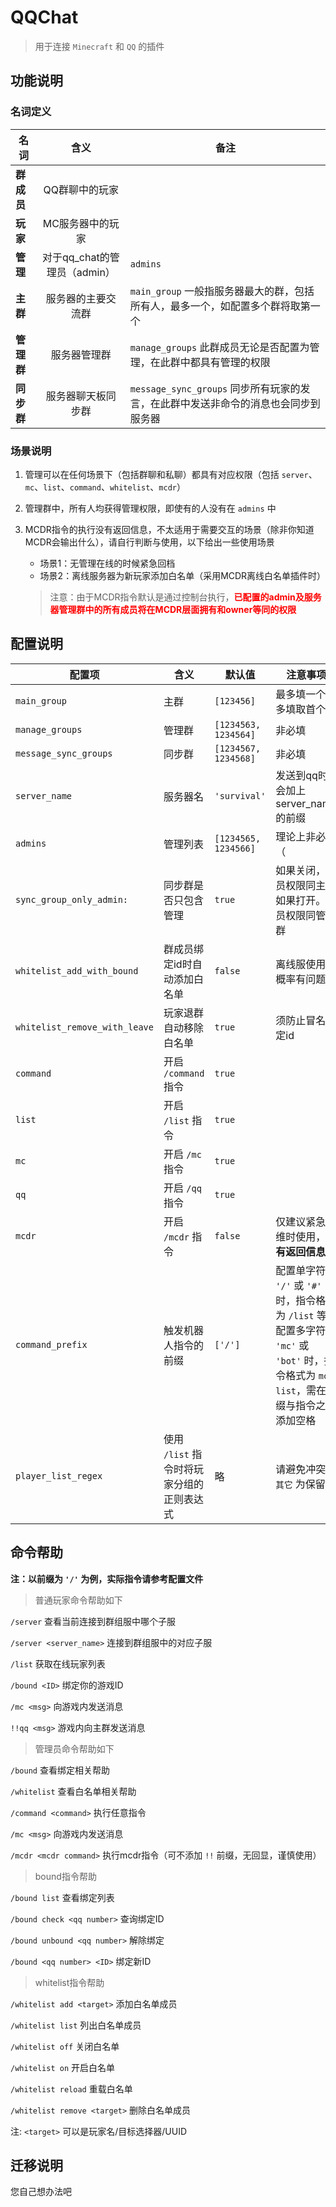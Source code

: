 # QQChat

> 用于连接 `Minecraft` 和 `QQ` 的插件

## 功能说明

### 名词定义

| 名词       |             含义             | 备注                                                         |
| ---------- | :--------------------------: | ------------------------------------------------------------ |
| **群成员** |        QQ群聊中的玩家        |                                                              |
| **玩家**   |       MC服务器中的玩家       |                                                              |
| **管理**   | 对于qq_chat的管理员（admin） | `admins`                                                     |
| **主群**   |      服务器的主要交流群      | `main_group` 一般指服务器最大的群，包括所有人，最多一个，如配置多个群将取第一个 |
| **管理群** |         服务器管理群         | `manage_groups` 此群成员无论是否配置为管理，在此群中都具有管理的权限 |
| **同步群** |      服务器聊天板同步群      | `message_sync_groups` 同步所有玩家的发言，在此群中发送非命令的消息也会同步到服务器 |

### 场景说明

1. 管理可以在任何场景下（包括群聊和私聊）都具有对应权限（包括 `server`、`mc`、`list`、`command`、`whitelist`、`mcdr`）

2. 管理群中，所有人均获得管理权限，即使有的人没有在 `admins` 中

3. MCDR指令的执行没有返回信息，不太适用于需要交互的场景（除非你知道MCDR会输出什么），请自行判断与使用，以下给出一些使用场景

   - 场景1：无管理在线的时候紧急回档
   - 场景2：离线服务器为新玩家添加白名单（采用MCDR离线白名单插件时）

   > 注意：由于MCDR指令默认是通过控制台执行，**<font color=red>已配置的admin及服务器管理群中的所有成员将在MCDR层面拥有和owner等同的权限</font>**

## 配置说明

| 配置项                        | 含义                                      | 默认值               | 注意事项                                                     |
| ----------------------------- | ----------------------------------------- | -------------------- | ------------------------------------------------------------ |
| `main_group`                  | 主群                                      | `[123456]`           | 最多填一个，多填取首个                                       |
| `manage_groups`               | 管理群                                    | `[1234563, 1234564]` | 非必填                                                       |
| `message_sync_groups`         | 同步群                                    | `[1234567, 1234568]` | 非必填                                                       |
| `server_name`                 | 服务器名                                  | `'survival'`         | 发送到qq时会加上server_name的前缀                            |
| `admins`                      | 管理列表                                  | `[1234565, 1234566]` | 理论上非必填（                                               |
| `sync_group_only_admin:`      | 同步群是否只包含管理                      | `true`               | 如果关闭，成员权限同主群<br />如果打开。成员权限同管理群     |
| `whitelist_add_with_bound`    | 群成员绑定id时自动添加白名单              | `false`              | 离线服使用大概率有问题                                       |
| `whitelist_remove_with_leave` | 玩家退群自动移除白名单                    | `true`               | 须防止冒名绑定id                                             |
| `command`                     | 开启 `/command` 指令                      | `true`               |                                                              |
| `list`                        | 开启 `/list` 指令                         | `true`               |                                                              |
| `mc`                          | 开启 `/mc` 指令                           | `true`               |                                                              |
| `qq`                          | 开启 `/qq` 指令                           | `true`               |                                                              |
| `mcdr`                        | 开启 `/mcdr` 指令                         | `false`              | 仅建议紧急运维时使用，**没有返回信息**                       |
| `command_prefix`              | 触发机器人指令的前缀                      | `['/']`              | 配置单字符如 `'/'` 或 `'#'` 时，指令格式为 `/list` 等<br />配置多字符如 `'mc'` 或 `'bot'` 时，指令格式为 `mc list`，需在前缀与指令之间添加空格 |
| `player_list_regex`           | 使用 `/list` 指令时将玩家分组的正则表达式 | 略                   | 请避免冲突，`其它` 为保留名                                  |

## 命令帮助

**注：以前缀为 `'/'` 为例，实际指令请参考配置文件**

> 普通玩家命令帮助如下

`/server` 查看当前连接到群组服中哪个子服

`/server <server_name>` 连接到群组服中的对应子服

`/list` 获取在线玩家列表

`/bound <ID>` 绑定你的游戏ID

`/mc <msg>` 向游戏内发送消息

`!!qq <msg>` 游戏内向主群发送消息

> 管理员命令帮助如下

`/bound` 查看绑定相关帮助

`/whitelist` 查看白名单相关帮助

`/command <command>` 执行任意指令

`/mc <msg>` 向游戏内发送消息

`/mcdr <mcdr command>` 执行mcdr指令（可不添加 `!!` 前缀，无回显，谨慎使用）

> bound指令帮助

`/bound list` 查看绑定列表

`/bound check <qq number>` 查询绑定ID

`/bound unbound <qq number>` 解除绑定

`/bound <qq number> <ID>` 绑定新ID

> whitelist指令帮助

`/whitelist add <target>` 添加白名单成员

`/whitelist list` 列出白名单成员

`/whitelist off` 关闭白名单

`/whitelist on` 开启白名单

`/whitelist reload` 重载白名单

`/whitelist remove <target>` 删除白名单成员

注: `<target>` 可以是玩家名/目标选择器/UUID

## 迁移说明

您自己想办法吧